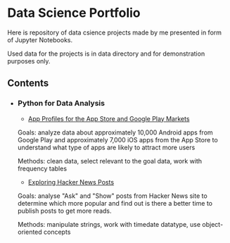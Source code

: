 # Data Science Portfolio

Here is repository of data csience projects made by me presented in form of Jupyter Notebooks.

Used data for the projects is in data directory and for demonstration purposes only.

## Contents

- ### Python for Data Analysis

    - [App Profiles for the App Store and Google Play Markets](https://github.com/liudmylaru/data-science-portfolio/blob/master/01_mobile_app_profiles/mob_apps.ipynb)
    
    Goals: analyze data about approximately 10,000 Android apps from Google Play and approximately 7,000 iOS apps from the App Store to understand what type of apps are likely to attract more users
    
    Methods: clean data, select relevant to the goal data, work with frequency tables
    
    - [Exploring Hacker News Posts](https://github.com/liudmylaru/data-science-portfolio/blob/master/02_hacker_news/hacker_news.ipynb)
    
    Goals: analyse "Ask" and "Show" posts from Hacker News site to determine which more popular and find out is there a better time to publish posts to get more reads.
    
    Methods: manipulate strings, work with timedate datatype, use object-oriented concepts
